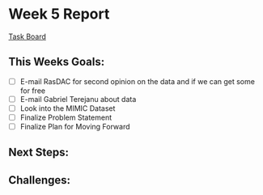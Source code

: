 # Week 5 Report

[Task Board](https://github.com/users/anderson-nicole/projects/2)

## **This Weeks Goals:**
* [ ] E-mail RasDAC for second opinion on the data and if we can get some for free
* [ ] E-mail Gabriel Terejanu about data
* [ ] Look into the MIMIC Dataset
* [ ] Finalize Problem Statement
* [ ] Finalize Plan for Moving Forward

Next Steps: 
- 

Challenges: 
- 


